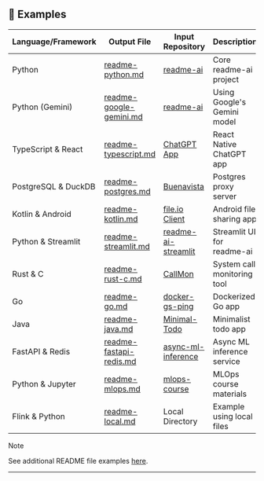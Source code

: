 
## 🎨 Examples

| Language/Framework | Output File | Input Repository | Description |
|--------------------|-------------|------------------|-------------|
| Python | [readme-python.md](https://github.com/eli64s/readme-ai/blob/main/examples/markdown/readme-python.md) | [readme-ai](https://github.com/eli64s/readme-ai) | Core readme-ai project |
| Python (Gemini) | [readme-google-gemini.md](https://github.com/eli64s/readme-ai/blob/main/examples/markdown/readme-gemini.md) | [readme-ai](https://github.com/eli64s/readme-ai) | Using Google's Gemini model |
| TypeScript & React | [readme-typescript.md](https://github.com/eli64s/readme-ai/blob/main/examples/markdown/readme-typescript.md) | [ChatGPT App](https://github.com/Yuberley/ChatGPT-App-React-Native-TypeScript) | React Native ChatGPT app |
| PostgreSQL & DuckDB | [readme-postgres.md](https://github.com/eli64s/readme-ai/blob/main/examples/markdown/readme-postgres.md) | [Buenavista](https://github.com/jwills/buenavista) | Postgres proxy server |
| Kotlin & Android | [readme-kotlin.md](https://github.com/eli64s/readme-ai/blob/main/examples/markdown/readme-kotlin.md) | [file.io Client](https://github.com/rumaan/file.io-Android-Client) | Android file sharing app |
| Python & Streamlit | [readme-streamlit.md](https://github.com/eli64s/readme-ai/blob/main/examples/markdown/readme-streamlit.md) | [readme-ai-streamlit](https://github.com/eli64s/readme-ai-streamlit) | Streamlit UI for readme-ai |
| Rust & C | [readme-rust-c.md](https://github.com/eli64s/readme-ai/blob/main/examples/markdown/readme-rust-c.md) | [CallMon](https://github.com/DownWithUp/CallMon) | System call monitoring tool |
| Go | [readme-go.md](https://github.com/eli64s/readme-ai/blob/main/examples/markdown/readme-go.md) | [docker-gs-ping](https://github.com/olliefr/docker-gs-ping) | Dockerized Go app |
| Java | [readme-java.md](https://github.com/eli64s/readme-ai/blob/main/examples/markdown/readme-java.md) | [Minimal-Todo](https://github.com/avjinder/Minimal-Todo) | Minimalist todo app |
| FastAPI & Redis | [readme-fastapi-redis.md](https://github.com/eli64s/readme-ai/blob/main/examples/markdown/readme-fastapi-redis.md) | [async-ml-inference](https://github.com/FerrariDG/async-ml-inference) | Async ML inference service |
| Python & Jupyter | [readme-mlops.md](https://github.com/eli64s/readme-ai/blob/main/examples/markdown/readme-mlops.md) | [mlops-course](https://github.com/GokuMohandas/mlops-course) | MLOps course materials |
| Flink & Python | [readme-local.md](https://github.com/eli64s/readme-ai/blob/main/examples/markdown/readme-local.md) | Local Directory | Example using local files |

> [!NOTE]
> See additional README file examples [here](https://github.com/eli64s/readme-ai/tree/main/examples/markdown).

---
